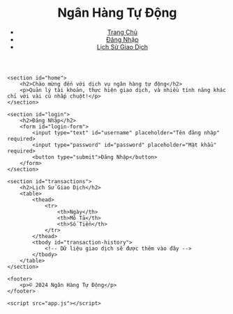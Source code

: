 <!DOCTYPE html>
<html lang="en">

<head>
    <meta charset="UTF-8">
    <meta name="viewport" content="width=device-width, initial-scale=1.0">
    <title>Demo Ngân hàng Tự động</title>
    <link rel="stylesheet" href="styles.css">
</head>

<body>
    <header>
        <h1>Ngân Hàng Tự Động</h1>
        <nav>
            <ul>
                <li><a href="#home">Trang Chủ</a></li>
                <li><a href="#login">Đăng Nhập</a></li>
                <li><a href="#transactions">Lịch Sử Giao Dịch</a></li>
            </ul>
        </nav>
    </header>

    <section id="home">
        <h2>Chào mừng đến với dịch vụ ngân hàng tự động</h2>
        <p>Quản lý tài khoản, thực hiện giao dịch, và nhiều tính năng khác chỉ với vài cú nhấp chuột!</p>
    </section>

    <section id="login">
        <h2>Đăng Nhập</h2>
        <form id="login-form">
            <input type="text" id="username" placeholder="Tên đăng nhập" required>
            <input type="password" id="password" placeholder="Mật khẩu" required>
            <button type="submit">Đăng Nhập</button>
        </form>
    </section>

    <section id="transactions">
        <h2>Lịch Sử Giao Dịch</h2>
        <table>
            <thead>
                <tr>
                    <th>Ngày</th>
                    <th>Mô Tả</th>
                    <th>Số Tiền</th>
                </tr>
            </thead>
            <tbody id="transaction-history">
                <!-- Dữ liệu giao dịch sẽ được thêm vào đây -->
            </tbody>
        </table>
    </section>

    <footer>
        <p>© 2024 Ngân Hàng Tự Động</p>
    </footer>

    <script src="app.js"></script>
</body>

</html>
